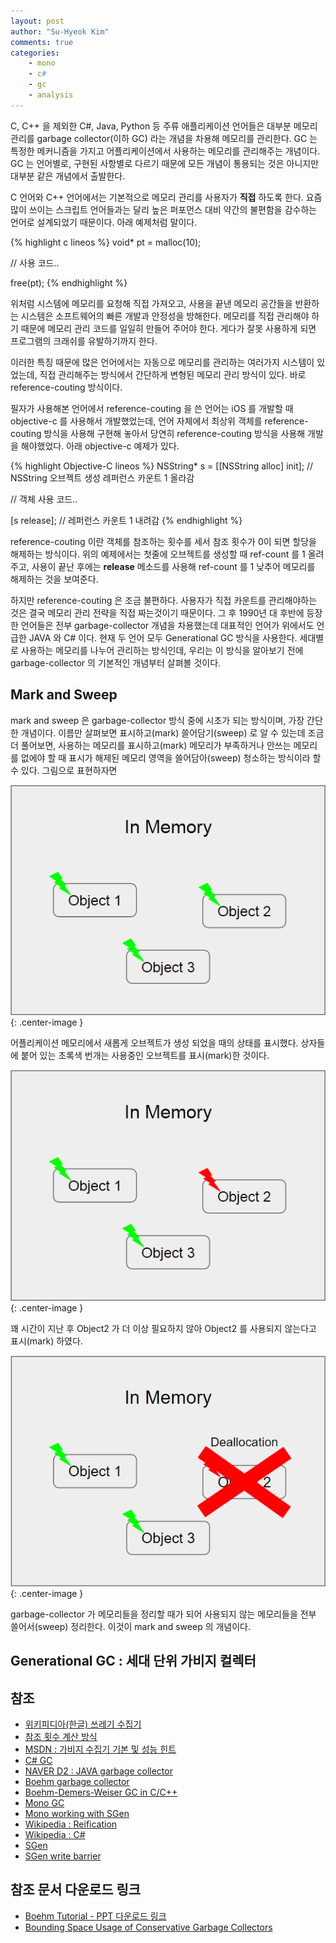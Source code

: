 ```yaml
---
layout: post
author: "Su-Hyeok Kim"
comments: true
categories:
    - mono
    - c#
    - gc
    - analysis
---
```


C, C++ 을 제외한 C#, Java, Python 등 주류 애플리케이션 언어들은 대부분 메모리 관리를 garbage collector(이하 GC) 라는 개념을 차용해 메모리를 관리한다. GC 는 특정한 메커니즘을 가지고 어플리케이션에서 사용하는 메모리를 관리해주는 개념이다. GC 는 언어별로, 구현된 사항별로 다르기 때문에 모든 개념이 통용되는 것은 아니지만 대부분 같은 개념에서 출발한다.

<!-- more -->

C 언어와 C++ 언어에서는 기본적으로 메모리 관리를 사용자가 __직접__ 하도록 한다. 요즘 많이 쓰이는 스크립트 언어들과는 달리 높은 퍼포먼스 대비 약간의 불편함을 감수하는 언어로 설계되었기 때문이다. 아래 예제처럼 말이다.

{% highlight c lineos %}
void* pt = malloc(10);

// 사용 코드..

free(pt);
{% endhighlight %}

위처럼 시스템에 메모리를 요청해 직접 가져오고, 사용을 끝낸 메모리 공간들을 반환하는 시스템은 소프트웨어의 빠른 개발과 안정성을 방해한다. 메모리를 직접 관리해야 하기 때문에 메모리 관리 코드를 일일히 만들어 주어야 한다. 게다가 잘못 사용하게 되면 프로그램의 크래쉬를 유발하기까지 한다.

이러한 특징 때문에 많은 언어에서는 자동으로 메모리를 관리하는 여러가지 시스템이 있었는데, 직접 관리해주는 방식에서 간단하게 변형된 메모리 관리 방식이 있다. 바로 reference-couting 방식이다.

필자가 사용해본 언어에서 reference-couting 을 쓴 언어는 iOS 를 개발할 때 objective-c 를 사용해서 개발했었는데, 언어 자체에서 최상위 객체를 reference-couting 방식을 사용해 구현해 놓아서 당연히 reference-couting 방식을 사용해 개발을 해야했었다. 아래 objective-c 예제가 있다.

{% highlight Objective-C lineos %}
NSString* s = [[NSString alloc] init];  // NSString 오브젝트 생성 레퍼런스 카운트 1 올라감

// 객체 사용 코드..

[s release];                            // 레퍼런스 카운트 1 내려감
{% endhighlight %}

reference-couting 이란 객체를 참조하는 횟수를 세서 참조 횟수가 0이 되면 할당을 해제하는 방식이다. 위의 예제에서는 첫줄에 오브젝트를 생성할 때 ref-count 를 1 올려주고, 사용이 끝난 후에는 __release__ 메소드를 사용해 ref-count 를 1 낮추어 메모리를 해제하는 것을 보여준다.

하지만 reference-couting 은 조금 불편하다. 사용자가 직접 카운트를 관리해야하는 것은 결국 메모리 관리 전략을 직접 짜는것이기 때문이다. 그 후 1990년 대 후반에 등장한 언어들은 전부 garbage-collector 개념을 차용했는데 대표적인 언어가 위에서도 언급한 JAVA 와 C# 이다. 현재 두 언어 모두 Generational GC 방식을 사용한다. 세대별로 사용하는 메모리를 나누어 관리하는 방식인데, 우리는 이 방식을 알아보기 전에 garbage-collector 의 기본적인 개념부터 살펴볼 것이다.

## Mark and Sweep

mark and sweep 은 garbage-collector 방식 중에 시초가 되는 방식이며, 가장 간단한 개념이다. 이름만 살펴보면 표시하고(mark) 쓸어담기(sweep) 로 알 수 있는데 조금 더 풀어보면, 사용하는 메모리를 표시하고(mark) 메모리가 부족하거나 안쓰는 메모리를 없에야 할 때 표시가 해제된 메모리 영역을 쓸어담아(sweep) 청소하는 방식이라 할 수 있다. 그림으로 표현하자면

![mark and sweep 0](/images/mark_and_sweep_0.png){: .center-image }

어플리케이션 메모리에서 새롭게 오브젝트가 생성 되었을 때의 상태를 표시했다. 상자들에 붙어 있는 초록색 번개는 사용중인 오브젝트를 표시(mark)한 것이다.

![mark and sweep 1](/images/mark_and_sweep_1.png){: .center-image }

꽤 시간이 지난 후 Object2 가 더 이상 필요하지 않아 Object2 를 사용되지 않는다고 표시(mark) 하였다.

![mark and sweep 2](/images/mark_and_sweep_2.png){: .center-image }

garbage-collector 가 메모리들을 정리할 때가 되어 사용되지 않는 메모리들을 전부 쓸어서(sweep) 정리한다. 이것이 mark and sweep 의 개념이다.

## Generational GC : 세대 단위 가비지 컬렉터

<!--
   가비지 컬렉션 개요?

   혼자서 관리하기
   REF-Count 방식
   mark-sweep(-compact) 방식
   Generational 방식

   Mono-Runtime 설명

   Mono Boehm 가비지 컬렉션 작동 원리
   Mono SGen 가비지 컬렉션 작동 원리

   실질적인 가비지 컬렉션 원인
    - ToString(), ToArray() 등의 컨테이너 컨버팅 메소드 : 대안(참조 방식 가져오는게 있음)
    - string + operator : 대안(string.Format, StringBulider)
    - 언박싱,박싱(유니티 코루틴에서 언박싱 발생) : 대안(Generic 사용)

  IDisposable, using keyword
-->

## 참조

- [위키피디아(한글) 쓰레기 수집기](https://ko.wikipedia.org/wiki/%EC%93%B0%EB%A0%88%EA%B8%B0_%EC%88%98%EC%A7%91_%28%EC%BB%B4%ED%93%A8%ED%84%B0_%EA%B3%BC%ED%95%99%29)
- [참조 횟수 계산 방식](https://ko.wikipedia.org/wiki/%EC%B0%B8%EC%A1%B0_%ED%9A%9F%EC%88%98_%EA%B3%84%EC%82%B0_%EB%B0%A9%EC%8B%9D)
- [MSDN : 가비지 수집기 기본 및 성능 힌트](https://msdn.microsoft.com/ko-kr/library/ms973837.aspx)
- [C# GC](http://ronniej.sfuh.tk/c-%EB%A9%94%EB%AA%A8%EB%A6%AC-%EA%B4%80%EB%A6%AC-%EC%A3%BC%EA%B8%B0-%EC%8A%A4%EC%BD%94%ED%94%84-%EA%B0%80%EB%B9%84%EC%A7%80-%EC%BB%AC%EB%A0%89%EC%85%98-lifetime-scope-garbage-collection/)
- [NAVER D2 : JAVA garbage collector](http://d2.naver.com/helloworld/1329)
- [Boehm garbage collector](https://en.wikipedia.org/wiki/Boehm_garbage_collector)
- [Boehm-Demers-Weiser GC in C/C++](https://github.com/ivmai/bdwgc)
- [Mono GC](http://www.mono-project.com/docs/advanced/garbage-collector/sgen/)
- [Mono working with SGen](http://www.mono-project.com/docs/advanced/garbage-collector/sgen/working-with-sgen/)
- [Wikipedia : Reification](https://en.wikipedia.org/wiki/Reification_(computer_science))
- [Wikipedia : C#](https://en.wikipedia.org/wiki/C_Sharp_(programming_language))
- [SGen](https://schani.wordpress.com/2010/12/20/sgen/)
- [SGen write barrier](https://schani.wordpress.com/2012/12/18/sgen-write-barrier/)

## 참조 문서 다운로드 링크

- [Boehm Tutorial - PPT 다운로드 링크](http://www.research.ibm.com/ismm04/slides/boehm-tutorial.ppt)
- [Bounding Space Usage of Conservative Garbage Collectors](https://pdfs.semanticscholar.org/b5de/c18f67406975f98a2e20dfb362d4e0542a91.pdf)
